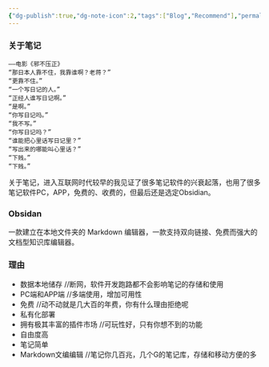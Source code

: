 ```yaml
---
{"dg-publish":true,"dg-note-icon":2,"tags":["Blog","Recommend"],"permalink":"/🌑Journal_手札/严选/笔记软件Obsidian/","dgPassFrontmatter":true,"noteIcon":2,"created":"2024-09-13T20:56:04.371+08:00","updated":"2024-09-19T17:09:29.312+08:00"}
---
```


### 关于笔记
```text
——电影《邪不压正》
“那日本人靠不住，我靠谁啊？老蒋？”
“更靠不住。”
“一个写日记的人。”
“正经人谁写日记啊。”
“是啊。”
“你写日记吗。”
“我不写。”
“你写日记吗？”
“谁能把心里话写日记里？”
“写出来的哪能叫心里话？”
“下贱。”
“下贱。”
```
关于笔记，进入互联网时代较早的我见证了很多笔记软件的兴衰起落，也用了很多笔记软件PC，APP，免费的、收费的，但最后还是选定Obsidian。
### Obsidan
一款建立在本地文件夹的 Markdown 编辑器，一款支持双向链接、免费而强大的文档型知识库编辑器。

### 理由
- 数据本地储存  //断网，软件开发跑路都不会影响笔记的存储和使用
- PC端和APP端  //多端使用，增加可用性
- 免费  //动不动就是几大百的年费，你有什么理由拒绝呢
- 私有化部署  
- 拥有极其丰富的插件市场  //可玩性好，只有你想不到的功能
- 自由度高
- 笔记简单
- Markdown文编编辑  //笔记你几百兆，几个G的笔记库，存储和移动方便的多

